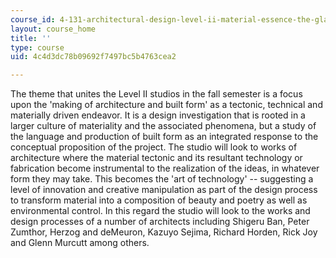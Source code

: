 ```yaml
---
course_id: 4-131-architectural-design-level-ii-material-essence-the-glass-house-fall-2003
layout: course_home
title: ''
type: course
uid: 4c4d3dc78b09692f7497bc5b4763cea2

---
```

The theme that unites the Level II studios in the fall semester is a focus upon the 'making of architecture and built form' as a tectonic, technical and materially driven endeavor. It is a design investigation that is rooted in a larger culture of materiality and the associated phenomena, but a study of the language and production of built form as an integrated response to the conceptual proposition of the project. The studio will look to works of architecture where the material tectonic and its resultant technology or fabrication become instrumental to the realization of the ideas, in whatever form they may take. This becomes the 'art of technology' -- suggesting a level of innovation and creative manipulation as part of the design process to transform material into a composition of beauty and poetry as well as environmental control. In this regard the studio will look to the works and design processes of a number of architects including Shigeru Ban, Peter Zumthor, Herzog and deMeuron, Kazuyo Sejima, Richard Horden, Rick Joy and Glenn Murcutt among others.
